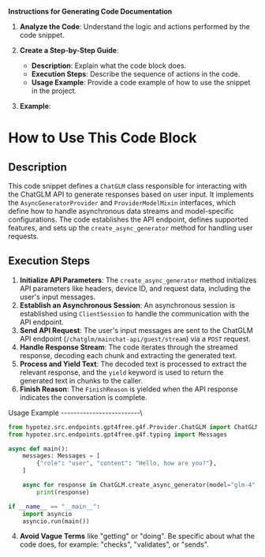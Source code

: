 **Instructions for Generating Code Documentation**

1. **Analyze the Code**: Understand the logic and actions performed by the code snippet.

2. **Create a Step-by-Step Guide**:
    - **Description**: Explain what the code block does.
    - **Execution Steps**: Describe the sequence of actions in the code.
    - **Usage Example**: Provide a code example of how to use the snippet in the project.

3. **Example**:

How to Use This Code Block
=========================================================================================

Description
-------------------------
This code snippet defines a `ChatGLM` class responsible for interacting with the ChatGLM API to generate responses based on user input. It implements the `AsyncGeneratorProvider` and `ProviderModelMixin` interfaces, which define how to handle asynchronous data streams and model-specific configurations. The code establishes the API endpoint, defines supported features, and sets up the `create_async_generator` method for handling user requests.

Execution Steps
-------------------------
1. **Initialize API Parameters**:  The `create_async_generator` method initializes API parameters like headers, device ID, and request data, including the user's input messages.
2. **Establish an Asynchronous Session**: An asynchronous session is established using `ClientSession` to handle the communication with the API endpoint.
3. **Send API Request**:  The user's input messages are sent to the ChatGLM API endpoint (`/chatglm/mainchat-api/guest/stream`) via a `POST` request.
4. **Handle Response Stream**: The code iterates through the streamed response, decoding each chunk and extracting the generated text.
5. **Process and Yield Text**:  The decoded text is processed to extract the relevant response, and the `yield` keyword is used to return the generated text in chunks to the caller.
6. **Finish Reason**: The `FinishReason` is yielded when the API response indicates the conversation is complete.

Usage Example
-------------------------\

```python
from hypotez.src.endpoints.gpt4free.g4f.Provider.ChatGLM import ChatGLM
from hypotez.src.endpoints.gpt4free.g4f.typing import Messages

async def main():
    messages: Messages = [
        {"role": "user", "content": "Hello, how are you?"},
    ]

    async for response in ChatGLM.create_async_generator(model="glm-4", messages=messages):
        print(response)

if __name__ == "__main__":
    import asyncio
    asyncio.run(main())
```

4. **Avoid Vague Terms** like "getting" or "doing". Be specific about what the code does, for example: "checks", "validates", or "sends".
